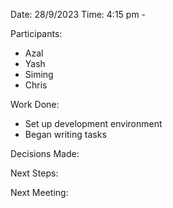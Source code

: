 Date: 28/9/2023 Time: 4:15 pm - 

Participants:
- Azal
- Yash
- Siming
- Chris

Work Done:
- Set up development environment
- Began writing tasks

Decisions Made:

Next Steps:

Next Meeting: 
